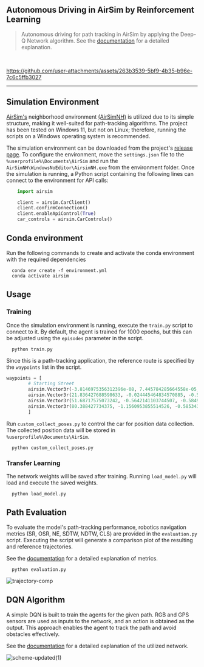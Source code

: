 ## Autonomous Driving in AirSim by Reinforcement Learning

> Autonomous driving for path tracking in AirSim by applying the Deep-Q Network algorithm. See the [documentation](https://github.com/BashMocha/Reinforcement-Learning-in-AirSim/blob/master/docs/Reinforcement_Learning_on_Autonomous_Vehicles.pdf) for a detailed explanation.
<br>

https://github.com/user-attachments/assets/263b3539-5bf9-4b35-b96e-7c6c5ffb3027

---

## Simulation Environment
[AirSim's](https://github.com/microsoft/AirSim/) neighborhood environment [(AirSimNH)](https://github.com/microsoft/AirSim/releases/tag/v1.8.1-windows) is utilized due to its simple structure, making it well-suited for path-tracking algorithms. The project has been tested on Windows 11, but not on Linux; therefore, running the scripts on a Windows operating system is recommended.

The simulation environment can be downloaded from the project's [release page](https://github.com/microsoft/AirSim/releases/tag/v1.8.1-windows). To configure the environment, move the `settings.json` file to the `%userprofile%\Documents\AirSim` and run the `AirSimNH\WindowsNoEditor\AirsimNH.exe` from the environment folder. Once the simulation is running, a Python script containing the following lines can connect to the environment for API calls:

```python
    import airsim

    client = airsim.CarClient()
    client.confirmConnection()     
    client.enableApiControl(True)  
    car_controls = airsim.CarControls()
```

## Conda environment
Run the following commands to create and activate the conda environment with the required dependencies
```
  conda env create -f environment.yml
  conda activate airsim
```

## Usage

### Training
Once the simulation environment is running, execute the `train.py` script to connect to it. By default, the agent is trained for 1000 epochs, but this can be adjusted using the `episodes` parameter in the script.
```
  python train.py
```

Since this is a path-tracking application, the reference route is specified by the `waypoints` list in the script.
```python
waypoints = [
        # Starting Street
        airsim.Vector3r(-3.8146975356312396e-08, 7.445784285664558e-05, -0.5857376456260681),  # Starting point
        airsim.Vector3r(21.836427688598633, -0.024445464834570885, -0.5837180614471436),       # White car
        airsim.Vector3r(51.68717575073242, -0.5642141103744507, -0.584981381893158),           # Red car
        airsim.Vector3r(80.388427734375, -1.1560953855514526, -0.5853434801101685),            # Near end of the street
        ]
```

Run `custom_collect_poses.py` to control the car for position data collection. The collected position data will be stored in `%userprofile%\Documents\AirSim`.
```
  python custom_collect_poses.py
```

### Transfer Learning
The network weights will be saved after training. Running `load_model.py` will load and execute the saved weights.
```
  python load_model.py
```

## Path Evaluation
To evaluate the model's path-tracking performance, robotics navigation metrics (SR, OSR, NE, SDTW, NDTW, CLS) are provided in the `evaluation.py` script. Executing the script will generate a comparison plot of the resulting and reference trajectories.

See the [documentation](https://github.com/BashMocha/Reinforcement-Learning-in-AirSim/blob/master/docs/Reinforcement_Learning_on_Autonomous_Vehicles.pdf) for a detailed explanation of metrics.
```
  python evaluation.py
```
![trajectory-comp](https://github.com/user-attachments/assets/7101f733-4821-47eb-b740-276b05968c61)


## DQN Algorithm
A simple DQN is built to train the agents for the given path. RGB and GPS sensors are used as inputs to the network, and an action is obtained as the output. This approach enables the agent to track the path and avoid obstacles effectively.

See the [documentation](https://github.com/BashMocha/Reinforcement-Learning-in-AirSim/blob/master/docs/Reinforcement_Learning_on_Autonomous_Vehicles.pdf) for a detailed explanation of the utilized network.

![scheme-updated(1)](https://github.com/user-attachments/assets/e8e0eee5-dfb0-4d72-87fd-4fd66ae67a49)
